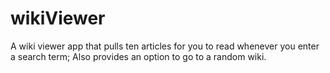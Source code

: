 # wikiViewer
A wiki viewer app that pulls ten articles for you to read whenever you enter a search term; Also provides an option to go to a random wiki.
